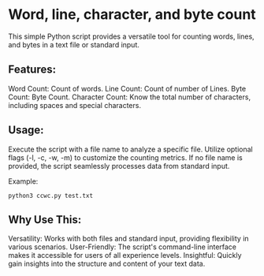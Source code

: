# Word, line, character, and byte count
This simple Python script provides a versatile tool for counting words, lines, and bytes in a text file or standard input.

## Features:
Word Count: Count of words.
Line Count: Count of number of Lines.
Byte Count: Byte Count.
Character Count: Know the total number of characters, including spaces and special characters.

## Usage:
Execute the script with a file name to analyze a specific file.
Utilize optional flags (-l, -c, -w, -m) to customize the counting metrics.
If no file name is provided, the script seamlessly processes data from standard input.

Example:
```
python3 ccwc.py test.txt 

```

## Why Use This:

Versatility: Works with both files and standard input, providing flexibility in various scenarios.
User-Friendly: The script's command-line interface makes it accessible for users of all experience levels.
Insightful: Quickly gain insights into the structure and content of your text data.

